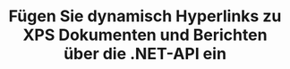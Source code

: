 ---
############################# Static ############################
layout: "auto-gen-gist"
draft: false
path: "de/assembly/net/text/xps/"
otherformats: PDF HTML TIFF MHTML TXT XAML EPUB SVG PS PCL XML OTT OXPS MD POT OTP DOC DOCX DOCM DOT DOTX DOTM RTF ODT OTT XLS XLT XLSX XLSM XLTX XLTM XLSB ODS PPT PPTX PPTM PPS PPSX PPSM  POTX POTM ODP EML EMLX MSG 

############################# Head ############################
head_title: ".NET-API zum dynamischen Einfügen von Hyperlinks in XPS-Dokumente"
head_description: "GroupDocs.Assembly .NET API ermöglicht Entwicklern das dynamische Einfügen von Hyperlinks zu E-Mails, Berichten oder Dokumenten wie PDF DOC, DOCX, RTF, XLSX, CSV, PPTX, EML, MSG und mehr."

############################# Header ############################
title: "Fügen Sie dynamisch Hyperlinks zu XPS Dokumenten und Berichten über die .NET-API ein"
description: "GroupDocs.Assembly .NET API ermöglicht Programmierern das dynamische Einfügen von Hyperlinks zu Berichten, E-Mails und Office-Dokumenten wie PDF DOC, DOCX, RTF, XLSX, CSV, PPT, PPTX, EML, HTML, MSG und mehr."

######################### Download Button #######################
button:
    enable: true

############################# About ############################
about:
    enable: true
    title: "Wie fügt man dynamisch Hyperlinks in Berichte, E-Mails und verschiedene Dokumente ein?"
    content: |
      Auf dieser Webseite wird erläutert, wie Benutzer Hyperlinks zu ihren Berichten, E-Mail-Nachrichten und verschiedenen Dokumenttypen in ihre eigenen .NET-Anwendungen dynamisch einfügen können. Hyperlinks sind das Rückgrat des World Wide Web und können verwendet werden, um verschiedene Seiten oder Dokumente zu verlinken oder auf zu klicken, um zu einem neuen Abschnitt innerhalb des aktuellen Dokuments zu springen. GroupDocs.Assembly .NET ist eine sehr leistungsfähige API, die Softwareentwicklern hilft, Hyperlinks mit nur wenigen Codezeilen dynamisch in ihre Dokumente oder Berichte einzufügen. Es hat Unterstützung für einige sehr beliebte Dokumenttypen wie PDF, HTML, Outlook-E-Mail, Microsoft Office Word, Excel-Arbeitsblätter, PowerPoint-Präsentationen und viele mehr enthalten. Es unterstützt mehrere erweiterte Funktionen wie das Einfügen von Links zu Dokumentseiten, das Einfügen von Links zu Zellen, das Bearbeiten von Hyperlinks, das Anzeigen von Text anstelle des Hyperlinks, das dynamische Einfügen von Links aus Lesezeichen, das Einfügen von Hyperlinks zu einer Präsentationsfolie und vieles mehr. 

############################# content ############################
steps:
    enable: true
    block:
    - title_left: "Einfügen von Hyperlinks in Textverarbeitungsdokumente über .NET"
      content_left: |
       Die GroupDocs.Assembly .NET-API bietet vollständige Unterstützung für das Einfügen und Bearbeiten von Hyperlinks in verschiedenen Arten von Dokumenten. Das folgende C# .NET-Codebeispiel zeigt, wie Sie mühelos Hyperlinks in ein Word-Dokument einfügen können. 

      title_right: "So fügen Sie Hyperlinks in Word-Dateien hinzu"
      content_right: |
        * Einrichten von Quell- und Zieldokumenten
        * Legen Sie den Uri-Ausdruck fest und zeigen Sie den Textausdruck an
        * Erstellen Sie eine Instanz der Klasse [DocumentAssembler](https://apireference.groupdocs.com/assembly/net/groupdocs.assembly/documentassembler).
        * Rufen Sie die Methode [AssembleDocument](https://apireference.groupdocs.com/assembly/net/groupdocs.assembly.documentassembler/assembledocument/methods/1) auf, um das Dokument zusammenzustellen. Es unterstützt
          * Stream zum Lesen eines Vorlagendokuments.
          * Stream, um das resultierende Dokument zu schreiben.
          * Zusätzliche Optionen zum Laden und Speichern von Dokumenten.
          * Informationen zu Datenquellenobjekten.

      gisthash: "f4a8031406d44941d400088b718f7730"
      gistfile: "insert_hyperlinks_to_word_document.cs"

    - title_left: "Dynamisches Einfügen von Hyperlinks in Tabellenkalkulationen über .NET"
      content_left: |
       GroupDocs.Assembly .NET API unterstützt vollständig das Hinzufügen und Verarbeiten von Hyperlinks in Spreadsheet-Dateien. Sie können den Standort einfach bearbeiten oder durch einen neuen ersetzen. Der folgende C#-Code zeigt, wie einfach Benutzer Hyperlinks in ihre Tabellenkalkulationsdateien in ihren eigenen .NET-Apps einfügen können.

      title_right: "Hinzufügen von Hyperlinks zu Tabellenkalkulationsdokumenten"
      content_right: |
        * Einrichten von Quell- und Ziel-Tabellenkalkulationsdateien
        * Legen Sie den Uri-Ausdruck fest und zeigen Sie den Textausdruck an
        * Erstellen Sie eine Instanz der Klasse [DocumentAssembler](https://apireference.groupdocs.com/assembly/net/groupdocs.assembly/documentassembler).
        * Rufen Sie die Methode [AssembleDocument](https://apireference.groupdocs.com/assembly/net/groupdocs.assembly.documentassembler/assembledocument/methods/1) auf, um das Dokument zusammenzustellen. Es unterstützt
          * Stream zum Lesen eines Vorlagendokuments.
          * Stream, um das resultierende Dokument zu schreiben.
          * Zusätzliche Optionen zum Laden und Speichern von Dokumenten.
          * Informationen zu Datenquellenobjekten.

      gisthash: "c2f9cd8bb06f9a7a2c444621ebf82696"
      gistfile: "insert_hyperlinks_in_spreadsheet_documents.cs"

    - title_left: "Hinzufügen von Hyperlinks zu PowerPoint-Präsentationen über die .NET-API"
      content_left: |
       GroupDocs.Assembly für .NET hilft Softwareprofis beim Erstellen von Anwendungen zum Verwalten verschiedener Arten von Dokumenten. Das folgende Codebeispiel zeigt, wie Softwareentwickler Hyperlinks in ihre PowerPoint-Präsentationsdokumente einfügen können. 

      title_right: "So fügen Sie Hyperlinks in Präsentationen hinzu"
      content_right: |
        * Einrichten von Quell- und Zielpräsentationsdateien
        * Legen Sie Uri fest und zeigen Sie Textausdrücke an
        * Erstellen Sie eine Instanz der Klasse [DocumentAssembler](https://apireference.groupdocs.com/assembly/net/groupdocs.assembly/documentassembler).
        * Rufen Sie die Methode [AssembleDocument](https://apireference.groupdocs.com/assembly/net/groupdocs.assembly.documentassembler/assembledocument/methods/1) auf, um das Dokument zusammenzustellen. Es unterstützt
          * Stream zum Lesen eines Vorlagendokuments.
          * Stream, um das resultierende Dokument zu schreiben.
          * Zusätzliche Optionen zum Laden und Speichern von Dokumenten.
          * Informationen zu Datenquellenobjekten.

      gisthash: "49e1ca9eccc41942372c23c14f98ecef"
      gistfile: "insert_hyperlinks_in_presentation_documents.cs"

    - title_left: ".NET-API zum Einfügen von Hyperlinks in E-Mails"
      content_left: |
       GroupDocs.Assembly .NET API ermöglicht Softwareexperten das Einfügen von Hyperlinks in ihre E-Mail-Dokumente. Der folgende .NET-Code zeigt, wie einfach Programmierer Hyperlinks zu ihren E-Mail-Nachrichten hinzufügen und von ihren eigenen .NET-Apps aus an andere Benutzer senden können. 

      title_right: "Fügen Sie Hyperlinks zu E-Mail-Dokumenten hinzu"
      content_right: |
        * Einrichten von Quell- und Ziel-Tabellenkalkulationsdateien
        * Legen Sie Uri fest und zeigen Sie Textausdrücke an
        * Erstellen Sie eine Instanz der Klasse [DocumentAssembler](https://apireference.groupdocs.com/assembly/net/groupdocs.assembly/documentassembler).
        * Rufen Sie die Methode [AssembleDocument](https://apireference.groupdocs.com/assembly/net/groupdocs.assembly.documentassembler/assembledocument/methods/1) auf, um das Dokument zusammenzustellen. Es unterstützt
          * Stream zum Lesen eines Vorlagendokuments.
          * Stream, um das resultierende Dokument zu schreiben.
          * Zusätzliche Optionen zum Laden und Speichern von Dokumenten.
          * Informationen zu Datenquellenobjekten.

      gisthash: "8c119b4faa0334179854e164d87d3e7b"
      gistfile: "insert_hyperlinks_in_email_documents.cs"  

    - title_left: "System Anforderungen"
      content_left: |
        GroupDocs.Assembly .NET-APIs werden auf allen wichtigen Plattformen und Betriebssystemen unterstützt. Eine vollständige Anleitung zu den Systemanforderungen finden Sie unter [Systemanforderungen](https://docs.groupdocs.com/assembly/net/system-requirements/). Bevor Sie den folgenden Code ausführen, stellen Sie bitte sicher, dass die folgenden Voraussetzungen auf Ihrem installiert sind System:
         * Betriebssysteme: Microsoft Windows, Linux, MacOS
         * Entwicklungsumgebung: Visual Studio, Xamarin, MonoDevelop usw
         * Frameworks: .NET Framework, .NET Standard, .NET Core, Mono
         * Holen Sie sich die neueste Version der GroupDocs.Assembly .NET-APIs von [NuGet](https://www.nuget.org/packages/GroupDocs.Assembly/)
        
      title_right: "Warum GroupDocs.Assembly verwenden"
      content_right: |
         * Erlauben Sie Benutzern, benutzerdefinierte Dokumente aus Vorlagen zu erstellen.
         * Zum Erstellen und Automatisieren von Dokumenten ist keine zusätzliche Software erforderlich
         * Fähigkeit, ein Ausgabedokument basierend auf der Datenquelle zu generieren
         * Fügen Sie den Dokumentinhalt dynamisch in den Bericht ein
         * E-Mail-Anhänge dynamisch anhängen und Hyperlinks in Berichte einfügen
         * Automatisches Entfernen leerer Absätze
         * Volle Unterstützung für mehrere Datenformate
         * Unterstützung für dynamische E-Mail-Anhänge

demos:
    enable: true
        

more_formats:
    enable: true


back_to_top:
    enable: true
---